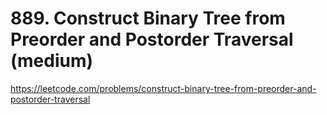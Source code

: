 # 889. Construct Binary Tree from Preorder and Postorder Traversal (medium)

https://leetcode.com/problems/construct-binary-tree-from-preorder-and-postorder-traversal

